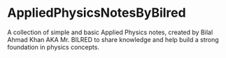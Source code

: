 # AppliedPhysicsNotesByBilred
A collection of simple and basic Applied Physics notes, created by Bilal Ahmad Khan AKA Mr. BILRED to share knowledge and help build a strong foundation in physics concepts.
